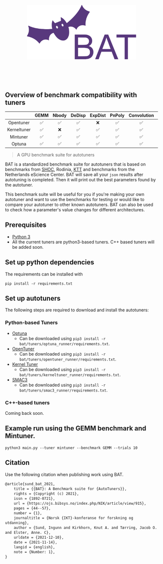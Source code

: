 <h1 align="center">
	<br>
	<br>
	<img width="360" src="./media/BAT-logo.svg" alt="BAT">
	<br>
	<br>
	<br>
</h1>

## Overview of benchmark compatibility with tuners
|           | GEMM | Nbody | DeDisp | ExpDist | PnPoly | Convolution | Hotspot | MD5Hash | TRIAD |
|:---------:|:----:|:-----:|:------:|:-------:|:------:|:-----------:|:-------:|:-------:|:-----:|
| Opentuner |  ✅  |   ✅  |   ✅   |   ❌   |   ✅   |     ✅      |   ✅    |   ✅    |   ✅   |
| Kerneltuner | ✅  |   ❌  |   ✅   |   ✅   |   ✅   |     ✅      |   ✅    |   ✅    |   ✅   |
| Mintuner  |  ✅  |   ✅  |   ✅   |   ✅   |   ✅   |     ✅      |   ✅    |   ✅    |   ✅   |
| Optuna    |  ✅  |   ✅  |   ✅   |   ✅   |   ✅   |     ✅      |   ✅    |   ✅    |   ✅   |


> A GPU benchmark suite for autotuners

BAT is a standardized benchmark suite for autotuners that is based on benchmarks from [SHOC](https://github.com/vetter/shoc), Rodinia, [KTT](https://github.com/HiPerCoRe/KTT) and benchmarks from the Netherlands eScience Center. BAT will save all your `json` results after autotuning is completed. Then it will print out the best parameters found by the autotuner.

This benchmark suite will be useful for you if you're making your own autotuner and want to use the benchmarks for testing or would like to compare your autotuner to other known autotuners. BAT can also be used to check how a parameter's value changes for different architectures.

## Prerequisites
- [Python 3](https://www.python.org/) 
- All the current tuners are python3-based tuners. C++ based tuners will be added soon.

## Set up python dependencies
The requirements can be installed with
```
pip install -r requirements.txt
```

## Set up autotuners
The following steps are required to download and install the autotuners:
### Python-based Tuners
- [Optuna](https://github.com/optuna/optuna)
    - Can be downloaded using `pip3 install -r bat/tuners/optuna_runner/requirements.txt`.
- [OpenTuner](https://github.com/ingunnsund/opentuner)
    - Can be downloaded using `pip3 install -r bat/tuners/opentuner_runner/requirements.txt`.
- [Kernel Tuner](https://github.com/benvanwerkhoven/kernel_tuner)
    - Can be downloaded using `pip3 install -r bat/tuners/kerneltuner_runner/requirements.txt`.
- [SMAC3](https://github.com/automl/SMAC3)
    - Can be downloaded using `pip3 install -r bat/tuners/smac3_runner/requirements.txt`.
### C++-based tuners
Coming back soon.

## Example run using the GEMM benchmark and Mintuner.
```
python3 main.py --tuner mintuner --benchmark GEMM --trials 10
```

## Citation
Use the following citation when publishing work using BAT.
```
@article{sund_bat_2021,
	title = {{BAT}: A Benchmark suite for {AutoTuners}},
	rights = {Copyright (c) 2021},
	issn = {1892-0721},
	url = {https://ojs.bibsys.no/index.php/NIK/article/view/915},
	pages = {44--57},
	number = {1},
	journaltitle = {Norsk {IKT}-konferanse for forskning og utdanning},
	author = {Sund, Ingunn and Kirkhorn, Knut A. and Tørring, Jacob O. and Elster, Anne. C},
	urldate = {2021-12-10},
	date = {2021-11-14},
	langid = {english},
	note = {Number: 1},
}
```
